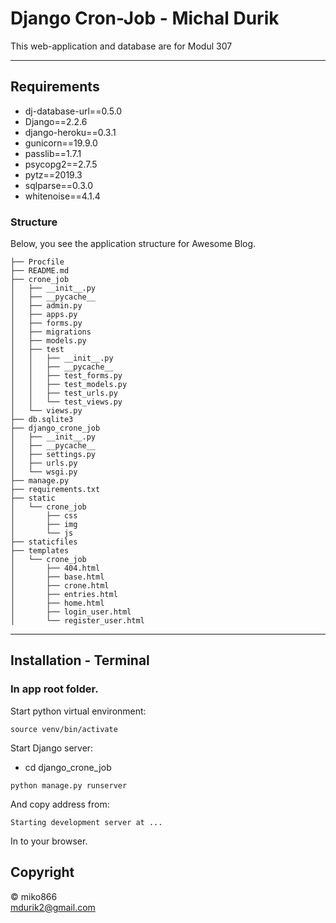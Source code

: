 # Django Cron-Job - Michal Durik

This web-application and database are for Modul 307

---

## Requirements

- dj-database-url==0.5.0
- Django==2.2.6
- django-heroku==0.3.1
- gunicorn==19.9.0
- passlib==1.7.1
- psycopg2==2.7.5
- pytz==2019.3
- sqlparse==0.3.0
- whitenoise==4.1.4

### Structure

Below, you see the application structure for Awesome Blog.

```
├── Procfile
├── README.md
├── crone_job
│   ├── __init__.py
│   ├── __pycache__
│   ├── admin.py
│   ├── apps.py
│   ├── forms.py
│   ├── migrations
│   ├── models.py
│   ├── test
│   │   ├── __init__.py
│   │   ├── __pycache__
│   │   ├── test_forms.py
│   │   ├── test_models.py
│   │   ├── test_urls.py
│   │   └── test_views.py
│   └── views.py
├── db.sqlite3
├── django_crone_job
│   ├── __init__.py
│   ├── __pycache__
│   ├── settings.py
│   ├── urls.py
│   └── wsgi.py
├── manage.py
├── requirements.txt
├── static
│   └── crone_job
│       ├── css
│       ├── img
│       └── js
├── staticfiles
├── templates
│   └── crone_job
│       ├── 404.html
│       ├── base.html
│       ├── crone.html
│       ├── entries.html
│       ├── home.html
│       ├── login_user.html
│       └── register_user.html
```
---

## Installation - Terminal
### In app root folder.

Start python virtual environment:

```
source venv/bin/activate
```

Start Django server:

- cd django_crone_job

```
python manage.py runserver
```

And copy address from:

```
Starting development server at ...
```

In to your browser.

## Copyright

&copy; miko866 <br />
[mdurik2@gmail.com](mailto:mdurik2@gmail.com)<br />

